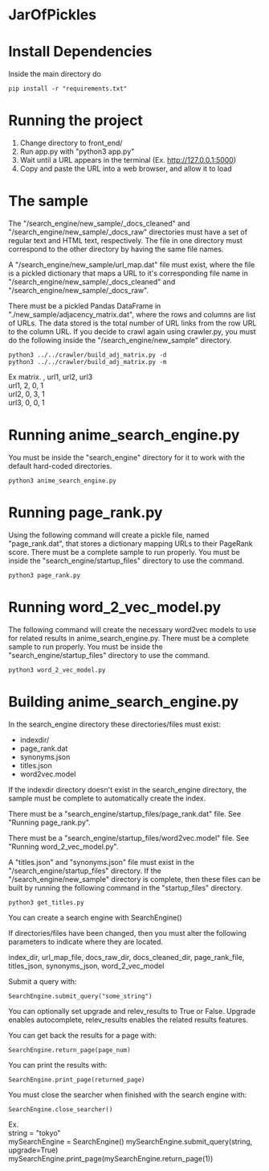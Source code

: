 # JarOfPickles

# Install Dependencies
Inside the main directory do

	pip install -r "requirements.txt"


# Running the project
1. Change directory to front_end/
2. Run app.py with "python3 app.py"
3. Wait until a URL appears in the terminal (Ex. http://127.0.0.1:5000)
4. Copy and paste the URL into a web browser, and allow it to load

# The sample

The "/search_engine/new_sample/\_docs_cleaned" and "/search_engine/new_sample/\_docs_raw" directories must have a set of regular text and HTML text, respectively. The file in one directory must correspond to the other directory by having the same file names.

A "/search_engine/new_sample/url\_map.dat" file must exist, where the file is a pickled dictionary that maps a URL to it's corresponding file name in "/search_engine/new_sample/\_docs\_cleaned" and "/search_engine/new_sample/\_docs_raw".

There must be a pickled Pandas DataFrame in "./new_sample/adjacency_matrix.dat", where the rows and columns are list of URLs. The data stored is the total number of URL links from the row URL to the column URL. If you decide to crawl again using crawler.py, you must do the following inside the "/search_engine/new_sample" directory.

	python3 ../../crawler/build_adj_matrix.py -d
	python3 ../../crawler/build_adj_matrix.py -m

Ex matrix.
,	url1,	url2,	url3  
url1,	2,	0,	1  
url2,	0,	3,	1  
url3,	0,	0,	1  


# Running anime_search_engine.py

You must be inside the "search_engine" directory for it to work with the default hard-coded directories.

	python3 anime_search_engine.py


# Running page_rank.py

Using the following command will create a pickle file, named "page_rank.dat", that stores a dictionary mapping URLs to their PageRank score. There must be a complete sample to run properly. You must be inside the "search_engine/startup_files" directory to use the command.

	python3 page_rank.py


# Running word_2_vec_model.py

The following command will create the necessary word2vec models to use for related results in anime_search_engine.py. There must be a complete sample to run properly. You must be inside the "search_engine/startup_files" directory to use the command.

	python3 word_2_vec_model.py


# Building anime_search_engine.py

In the search_engine directory these directories/files must exist:
- indexdir/
- page_rank.dat
- synonyms.json
- titles.json
- word2vec.model

If the indexdir directory doesn't exist in the search_engine directory, the sample must be complete to automatically create the index.

There must be a "search_engine/startup_files/page_rank.dat" file. See "Running page_rank.py".

There must be a "search_engine/startup_files/word2vec.model" file. See "Running word_2_vec_model.py".

A "titles.json" and "synonyms.json" file must exist in the "/search_engine/startup_files" directory. If the "/search_engine/new_sample" directory is complete, then these files can be built by running the following command in the "startup_files" directory.

	python3 get_titles.py

You can create a search engine with SearchEngine()

If directories/files have been changed, then you must alter the following parameters to indicate where they are located.

index_dir,
url_map_file,
docs_raw_dir,
docs_cleaned_dir,
page_rank_file,
titles_json,
synonyms_json, 
word_2_vec_model

Submit a query with:

	SearchEngine.submit_query("some_string")

You can optionally set upgrade and relev_results to True or False. Upgrade enables autocomplete, relev_results enables the related results features.

You can get back the results for a page with:

	SearchEngine.return_page(page_num)

You can print the results with:

	SearchEngine.print_page(returned_page)

You must close the searcher when finished with the search engine with:

	SearchEngine.close_searcher()

Ex.  
	string = "tokyo"  
	mySearchEngine = SearchEngine() 
	mySearchEngine.submit_query(string, upgrade=True)
	mySearchEngine.print_page(mySearchEngine.return_page(1))